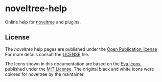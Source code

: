 # noveltree-help

Online help for [noveltree](https://peter88213.github.io/noveltree) and plugins.

## License

The *noveltree* help pages are published under the 
[Open Publication license]([https://www.gnu.org/licenses/gpl-3.0.en.html](https://opencontent.org/openpub)) 
For more details consult the [LICENSE](https://github.com/peter88213/noveltree-help/blob/main/LICENSE) file.

The Icons shown in this documentation are based on the [Eva Icons](https://akveo.github.io/eva-icons/#/), published under the [MIT License](http://www.opensource.org/licenses/mit-license.php). The original black and white icons were colored for noveltree by the maintainer. 

